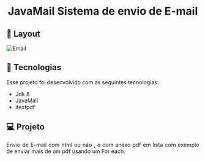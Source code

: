 <h1 align="center">JavaMail Sistema de envio de E-mail</h1>


## 🔖 Layout 

![Email](https://user-images.githubusercontent.com/48605830/124340871-aa10d180-db8e-11eb-8beb-565676915279.png)



## 🚀 Tecnologias

Esse projeto foi desenvolvido com as seguintes tecnologias:

- Jdk 8
- JavaMail
- itextpdf



## 💻 Projeto
<p align="justify">Envio de E-mail com html ou não , e com anexo  pdf em lista com exemplo de enviar mais de um pdf usando um For each. </p>


